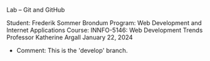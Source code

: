 Lab – Git and GitHub

Student: Frederik Sommer Brondum
Program: Web Development and Internet Applications
Course: INNFO-5146: Web Development Trends
Professor Katherine Argall
January 22, 2024

- Comment: This is the 'develop' branch.